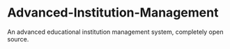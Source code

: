 # Advanced-Institution-Management
An advanced educational institution management system, completely open source.
